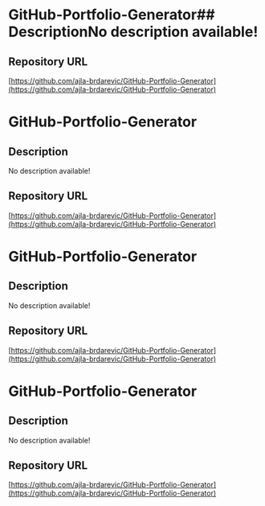 # GitHub-Portfolio-Generator## DescriptionNo description available!

## Repository URL
[https://github.com/ajla-brdarevic/GitHub-Portfolio-Generator](https://github.com/ajla-brdarevic/GitHub-Portfolio-Generator)

# GitHub-Portfolio-Generator

## Description

No description available!

## Repository URL
[https://github.com/ajla-brdarevic/GitHub-Portfolio-Generator](https://github.com/ajla-brdarevic/GitHub-Portfolio-Generator)

# GitHub-Portfolio-Generator

## Description
No description available!

## Repository URL
[https://github.com/ajla-brdarevic/GitHub-Portfolio-Generator](https://github.com/ajla-brdarevic/GitHub-Portfolio-Generator)

# GitHub-Portfolio-Generator

## Description
No description available!

## Repository URL
[https://github.com/ajla-brdarevic/GitHub-Portfolio-Generator](https://github.com/ajla-brdarevic/GitHub-Portfolio-Generator)

